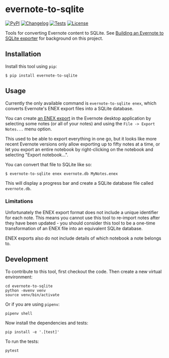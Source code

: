 # evernote-to-sqlite

[![PyPI](https://img.shields.io/pypi/v/evernote-to-sqlite.svg)](https://pypi.org/project/evernote-to-sqlite/)
[![Changelog](https://img.shields.io/github/v/release/dogsheep/evernote-to-sqlite?include_prereleases&label=changelog)](https://github.com/dogsheep/evernote-to-sqlite/releases)
[![Tests](https://github.com/dogsheep/evernote-to-sqlite/workflows/Test/badge.svg)](https://github.com/dogsheep/evernote-to-sqlite/actions?query=workflow%3ATest)
[![License](https://img.shields.io/badge/license-Apache%202.0-blue.svg)](https://github.com/dogsheep/evernote-to-sqlite/blob/master/LICENSE)

Tools for converting Evernote content to SQLite. See [Building an Evernote to SQLite exporter](https://simonwillison.net/2020/Oct/16/building-evernote-sqlite-exporter/) for background on this project.

## Installation

Install this tool using `pip`:

    $ pip install evernote-to-sqlite

## Usage

Currently the only available command is `evernote-to-sqlite enex`, which converts Evernote's ENEX export files into a SQLite database.

You can create [an ENEX export](https://help.evernote.com/hc/en-us/articles/209005557-Export-notes-and-notebooks-as-ENEX-or-HTML) in the Evernote desktop application by selecting some notes (or all of your notes) and using the `File -> Export Notes...` menu option.

This used to be able to export everything in one go, but it looks like more recent Evernote versions only allow exporting up to fifty notes at a time, or let you export an entire notebook by right-clicking on the notebook and selecting "Export notebook...".

You can convert that file to SQLite like so:

    $ evernote-to-sqlite enex evernote.db MyNotes.enex

This will display a progress bar and create a SQLite database file called `evernote.db`.

### Limitations

Unfortunately the ENEX export format does not include a unique identifier for each note. This means you cannot use this tool to re-import notes after they have been updated - you should consider this tool to be a one-time transformation of an ENEX file into an equivalent SQLite database.

ENEX exports also do not include details of which notebook a note belongs to.

## Development

To contribute to this tool, first checkout the code. Then create a new virtual environment:

    cd evernote-to-sqlite
    python -mvenv venv
    source venv/bin/activate

Or if you are using `pipenv`:

    pipenv shell

Now install the dependencies and tests:

    pip install -e '.[test]'

To run the tests:

    pytest
